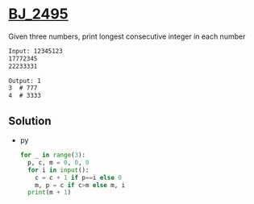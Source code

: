 # [BJ_2495](https://acmicpc.net/problem/2495)

Given three numbers, print longest consecutive integer in each number

```txt
Input: 12345123
17772345
22233331

Output: 1
3  # 777
4  # 3333
```

## Solution

* py

  ```py
  for _ in range(3):
    p, c, m = 0, 0, 0
    for i in input():
      c = c + 1 if p==i else 0
      m, p = c if c>m else m, i
    print(m + 1)
  ```
